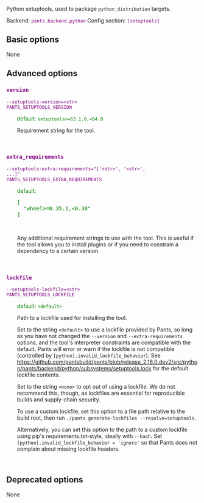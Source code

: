 
Python setuptools, used to package `python_distribution` targets.

Backend: <span style="color: purple"><code>pants.backend.python</code></span>
Config section: <span style="color: purple"><code>[setuptools]</code></span>

## Basic options

None

## Advanced options

<div style="color: purple">

### `version`

  <code>--setuptools-version=&lt;str&gt;</code><br>
  <code>PANTS_SETUPTOOLS_VERSION</code><br>
</div>
<div style="padding-left: 2em;">
<span style="color: green">default: <code>setuptools&gt;=63.1.0,&lt;64.0</code></span>

<br>

Requirement string for the tool.
</div>
<br>

<div style="color: purple">

### `extra_requirements`

  <code>--setuptools-extra-requirements=&quot;['&lt;str&gt;', '&lt;str&gt;', ...]&quot;</code><br>
  <code>PANTS_SETUPTOOLS_EXTRA_REQUIREMENTS</code><br>
</div>
<div style="padding-left: 2em;">
<span style="color: green">default: <pre>[
  "wheel&gt;=0.35.1,&lt;0.38"
]</pre></span>

<br>

Any additional requirement strings to use with the tool. This is useful if the tool allows you to install plugins or if you need to constrain a dependency to a certain version.
</div>
<br>

<div style="color: purple">

### `lockfile`

  <code>--setuptools-lockfile=&lt;str&gt;</code><br>
  <code>PANTS_SETUPTOOLS_LOCKFILE</code><br>
</div>
<div style="padding-left: 2em;">
<span style="color: green">default: <code>&lt;default&gt;</code></span>

<br>

Path to a lockfile used for installing the tool.

Set to the string `<default>` to use a lockfile provided by Pants, so long as you have not changed the `--version` and `--extra-requirements` options, and the tool's interpreter constraints are compatible with the default. Pants will error or warn if the lockfile is not compatible (controlled by `[python].invalid_lockfile_behavior`). See https://github.com/pantsbuild/pants/blob/release_2.16.0.dev2/src/python/pants/backend/python/subsystems/setuptools.lock for the default lockfile contents.

Set to the string `<none>` to opt out of using a lockfile. We do not recommend this, though, as lockfiles are essential for reproducible builds and supply-chain security.

To use a custom lockfile, set this option to a file path relative to the build root, then run `./pants generate-lockfiles --resolve=setuptools`.

Alternatively, you can set this option to the path to a custom lockfile using pip's requirements.txt-style, ideally with `--hash`. Set `[python].invalid_lockfile_behavior = 'ignore'` so that Pants does not complain about missing lockfile headers.
</div>
<br>


## Deprecated options

None


